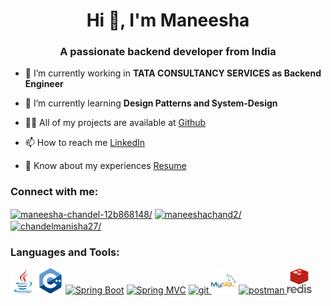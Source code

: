 <h1 align="center">Hi 👋, I'm Maneesha</h1>
<h3 align="center">A passionate backend developer from India</h3>

- 🔭 I’m currently working in **TATA CONSULTANCY SERVICES as Backend Engineer**

- 🌱 I’m currently learning **Design Patterns and System-Design**

- 👨‍💻 All of my projects are available at [Github](https://github.com/ManeeshaChandel)

- 📫 How to reach me [LinkedIn](https://www.linkedin.com/in/maneesha-chandel-12b868148/)

- 📄 Know about my experiences [Resume](https://drive.google.com/file/d/1oUy_iCixOYRCMMhWNdwOh2W0a1uiPtuu/view?usp=sharing)

<h3 align="left">Connect with me:</h3>
<p align="left">
<a href="https://www.linkedin.com/in/maneesha-chandel-12b868148/" target="blank"><img align="center" src="https://raw.githubusercontent.com/rahuldkjain/github-profile-readme-generator/master/src/images/icons/Social/linked-in-alt.svg" alt="maneesha-chandel-12b868148/" height="30" width="40" /></a>
<a href="https://leetcode.com/maneeshachand2/" target="blank"><img align="center" src="https://raw.githubusercontent.com/rahuldkjain/github-profile-readme-generator/master/src/images/icons/Social/leet-code.svg" alt="maneeshachand2/" height="30" width="40" /></a>
<a href="https://auth.geeksforgeeks.org/user/chandelmanisha27/" target="blank"><img align="center" src="https://raw.githubusercontent.com/rahuldkjain/github-profile-readme-generator/master/src/images/icons/Social/geeks-for-geeks.svg" alt="chandelmanisha27/" height="30" width="40" /></a>
</p>

<h3 align="left">Languages and Tools:</h3>
<p align="left"> 
  
 <a href="https://java.com" target="_blank" rel="noreferrer">
  <img src="https://raw.githubusercontent.com/devicons/devicon/master/icons/java/java-original.svg" alt="java" width="40" height="40"/></a>
 <a href="https://isocpp.org/" target="_blank" rel="noreferrer">
  <img src="https://raw.githubusercontent.com/devicons/devicon/master/icons/cplusplus/cplusplus-original.svg" alt="C++" width="40" height="40"/></a>

 <a href="https://spring.io/projects/spring-boot" target="_blank" rel="noreferrer">
  <img src="https://www.vectorlogo.zone/logos/springio/springio-icon.svg" alt="Spring Boot" width="40" height="40"/></a>
  <a href="https://spring.io/projects/spring-framework" target="_blank" rel="noreferrer">
  <img src="https://www.vectorlogo.zone/logos/springio/springio-icon.svg" alt="Spring MVC" width="40" height="40"/></a>
   <a href="https://git-scm.com/" target="_blank" rel="noreferrer"> <img src="https://www.vectorlogo.zone/logos/git-scm/git-scm-icon.svg" alt="git" width="40" height="40"/> </a> 
 <a href="https://www.mysql.com" target="_blank" rel="noreferrer">
  <img src="https://raw.githubusercontent.com/devicons/devicon/master/icons/mysql/mysql-original-wordmark.svg" alt="mysql" width="40" height="40"/></a>
  <a href="https://postman.com" target="_blank" rel="noreferrer"> <img src="https://www.vectorlogo.zone/logos/getpostman/getpostman-icon.svg" alt="postman" width="40" height="40"/> </a> 
  <a href="https://redis.io" target="_blank" rel="noreferrer"> <img src="https://raw.githubusercontent.com/devicons/devicon/master/icons/redis/redis-original-wordmark.svg" alt="redis" width="40" height="40"/> </a> 
</p>
